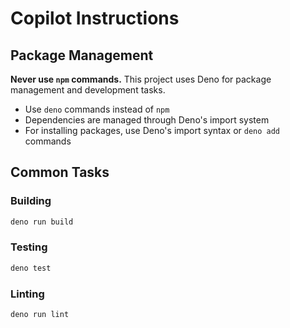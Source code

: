 # Copilot Instructions

## Package Management

**Never use `npm` commands.** This project uses Deno for package management and
development tasks.

- Use `deno` commands instead of `npm`
- Dependencies are managed through Deno's import system
- For installing packages, use Deno's import syntax or `deno add` commands

## Common Tasks

### Building

```bash
deno run build
```

### Testing

```bash
deno test
```

### Linting

```bash
deno run lint
```
